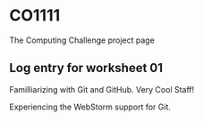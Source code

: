 # CO1111
The Computing Challenge project page

## Log entry for worksheet 01
Familliarizing with Git and GitHub. Very Cool Staff!

Experiencing the WebStorm support for Git.